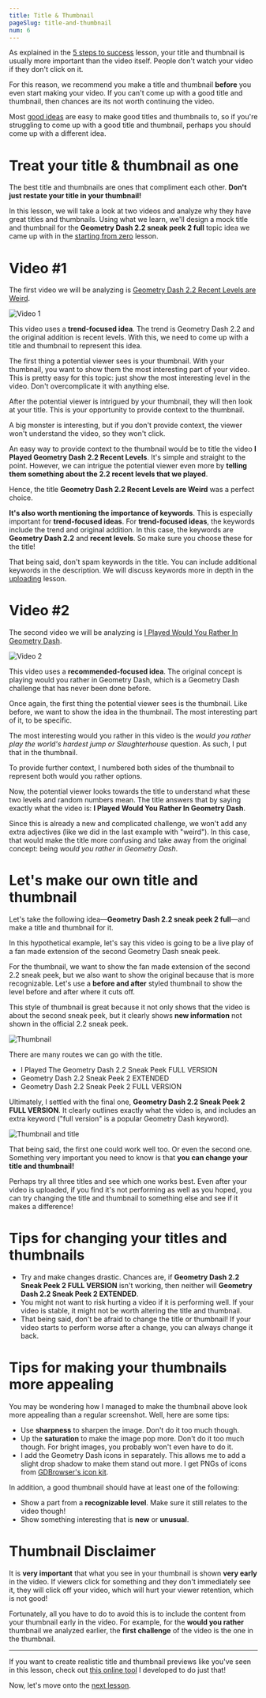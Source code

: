 ```yaml
---
title: Title & Thumbnail
pageSlug: title-and-thumbnail
num: 6
---
```


As explained in the [5 steps to success](/courses/learn-geometry-dash-youtube/5-steps-to-success/) lesson, your title and thumbnail is usually more important than the video itself. People don't watch your video if they don't click on it.

For this reason, we recommend you make a title and thumbnail **before** you even start making your video. If you can't come up with a good title and thumbnail, then chances are its not worth continuing the video.

Most [good ideas](/courses/learn-geometry-dash-youtube/idea/) are easy to make good titles and thumbnails to, so if you're struggling to come up with a good title and thumbnail, perhaps you should come up with a different idea.

# Treat your title & thumbnail as one

The best title and thumbnails are ones that compliment each other. **Don't just restate your title in your thumbnail!**

In this lesson, we will take a look at two videos and analyze why they have great titles and thumbnails. Using what we learn, we'll design a mock title and thumbnail for the **Geometry Dash 2.2 sneak peek 2 full** topic idea we came up with in the [starting from zero](/courses/learn-geometry-dash-youtube/starting-from-zero/) lesson.

# Video #1

The first video we will be analyzing is [Geometry Dash 2.2 Recent Levels are Weird](https://youtu.be/gkwv0_pi4yI).

![Video 1](https://media.discordapp.net/attachments/392087938239954950/1135781866193043527/image.png?width=758&height=676)

This video uses a **trend-focused idea**. The trend is Geometry Dash 2.2 and the original addition is recent levels. With this, we need to come up with a title and thumbnail to represent this idea.

The first thing a potential viewer sees is your thumbnail. With your thumbnail, you want to show them the most interesting part of your video. This is pretty easy for this topic: just show the most interesting level in the video. Don't overcomplicate it with anything else.

After the potential viewer is intrigued by your thumbnail, they will then look at your title. This is your opportunity to provide context to the thumbnail.

A big monster is interesting, but if you don't provide context, the viewer won't understand the video, so they won't click.

An easy way to provide context to the thumbnail would be to title the video **I Played Geometry Dash 2.2 Recent Levels**. It's simple and straight to the point. However, we can intrigue the potential viewer even more by **telling them something about the 2.2 recent levels that we played**.

Hence, the title **Geometry Dash 2.2 Recent Levels are Weird** was a perfect choice.

**It's also worth mentioning the importance of keywords**. This is especially important for **trend-focused ideas**. For **trend-focused ideas**, the keywords include the trend and original addition. In this case, the keywords are **Geometry Dash 2.2** and **recent levels**. So make sure you choose these for the title!

That being said, don't spam keywords in the title. You can include additional keywords in the description. We will discuss keywords more in depth in the [uploading](/courses/learn-geometry-dash-youtube/uploading/) lesson.

# Video #2

The second video we will be analyzing is [I Played Would You Rather In Geometry Dash](https://youtu.be/nuB-Ru9ZOAc).

![Video 2](https://media.discordapp.net/attachments/392087938239954950/1135780988937568256/image.png?width=756&height=676)

This video uses a **recommended-focused idea**. The original concept is playing would you rather in Geometry Dash, which is a Geometry Dash challenge that has never been done before.

Once again, the first thing the potential viewer sees is the thumbnail. Like before, we want to show the idea in the thumbnail. The most interesting part of it, to be specific.

The most interesting would you rather in this video is the *would you rather play the world's hardest jump or Slaughterhouse* question. As such, I put that in the thumbnail.

To provide further context, I numbered both sides of the thumbnail to represent both would you rather options.

Now, the potential viewer looks towards the title to understand what these two levels and random numbers mean. The title answers that by saying exactly what the video is: **I Played Would You Rather In Geometry Dash**.

Since this is already a new and complicated challenge, we won't add any extra adjectives (like we did in the last example with "weird"). In this case, that would make the title more confusing and take away from the original concept: being *would you rather in Geometry Dash*.

# Let's make our own title and thumbnail

Let's take the following idea—**Geometry Dash 2.2 sneak peek 2 full**—and make a title and thumbnail for it.

In this hypothetical example, let's say this video is going to be a live play of a fan made extension of the second Geometry Dash sneak peek.

For the thumbnail, we want to show the fan made extension of the second 2.2 sneak peek, but we also want to show the original because that is more recognizable. Let's use a **before and after** styled thumbnail to show the level before and after where it cuts off.

This style of thumbnail is great because it not only shows that the video is about the second sneak peek, but it clearly shows **new information** not shown in the official 2.2 sneak peek.

![Thumbnail](https://media.discordapp.net/attachments/392087938239954950/1135790130729324554/image.png?width=1202&height=676)

There are many routes we can go with the title.

- I Played The Geometry Dash 2.2 Sneak Peek FULL VERSION
- Geometry Dash 2.2 Sneak Peek 2 EXTENDED
- Geometry Dash 2.2 Sneak Peek 2 FULL VERSION

Ultimately, I settled with the final one, **Geometry Dash 2.2 Sneak Peek 2 FULL VERSION**. It clearly outlines exactly what the video is, and includes an extra keyword ("full version" is a popular Geometry Dash keyword).

![Thumbnail and title](https://media.discordapp.net/attachments/392087938239954950/1135791428413435914/image.png?width=745&height=676)

That being said, the first one could work well too. Or even the second one. Something very important you need to know is that **you can change your title and thumbnail!**

Perhaps try all three titles and see which one works best. Even after your video is uploaded, if you find it's not performing as well as you hoped, you can try changing the title and thumbnail to something else and see if it makes a difference!

# Tips for changing your titles and thumbnails

- Try and make changes drastic. Chances are, if **Geometry Dash 2.2 Sneak Peek 2 FULL VERSION** isn't working, then neither will **Geometry Dash 2.2 Sneak Peek 2 EXTENDED**.
- You might not want to risk hurting a video if it is performing well. If your video is stable, it might not be worth altering the title and thumbnail.
- That being said, don't be afraid to change the title or thumbnail! If your video starts to perform worse after a change, you can always change it back.

# Tips for making your thumbnails more appealing

You may be wondering how I managed to make the thumbnail above look more appealing than a regular screenshot. Well, here are some tips:

- Use **sharpness** to sharpen the image. Don't do it too much though.
- Up the **saturation** to make the image pop more. Don't do it too much though. For bright images, you probably won't even have to do it.
- I add the Geometry Dash icons in separately. This allows me to add a slight drop shadow to make them stand out more. I get PNGs of icons from [GDBrowser's icon kit](https://gdbrowser.com/iconkit/).

In addition, a good thumbnail should have at least one of the following:

- Show a part from a **recognizable level**. Make sure it still relates to the video though!
- Show something interesting that is **new** or **unusual**.

# Thumbnail Disclaimer

It is **very important** that what you see in your thumbnail is shown **very early** in the video. If viewers click for something and they don't immediately see it, they will click off your video, which will hurt your viewer retention, which is not good!

Fortunately, all you have to do to avoid this is to include the content from your thumbnail early in the video. For example, for the **would you rather** thumbnail we analyzed earlier, the **first challenge** of the video is the one in the thumbnail.

---

If you want to create realistic title and thumbnail previews like you've seen in this lesson, check out [this online tool](https://www.moldygd.com/tools/youtube-video-previewer/) I developed to do just that!

Now, let's move onto the [next lesson](/courses/learn-geometry-dash-youtube/story/).